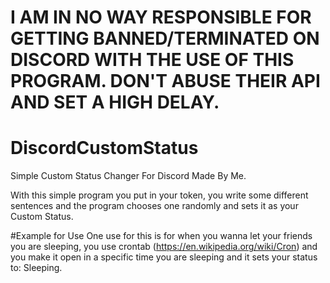 # I AM IN NO WAY RESPONSIBLE FOR GETTING BANNED/TERMINATED ON DISCORD WITH THE USE OF THIS PROGRAM. DON'T ABUSE THEIR API AND SET A HIGH DELAY.

# DiscordCustomStatus
Simple Custom Status Changer For Discord Made By Me.

With this simple program you put in your token, you write some different sentences and the program chooses one randomly and sets it as your Custom Status.

#Example for Use
One use for this is for when you wanna let your friends you are sleeping, you use crontab (https://en.wikipedia.org/wiki/Cron) and you make it open in a specific time you are sleeping and it sets your status to: Sleeping.
